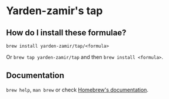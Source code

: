 # Yarden-zamir's tap

<!-- project_table_start -->
<!-- project_table_end -->

## How do I install these formulae?

`brew install yarden-zamir/tap/<formula>`

Or `brew tap yarden-zamir/tap` and then `brew install <formula>`.

## Documentation

`brew help`, `man brew` or check [Homebrew's documentation](https://docs.brew.sh).
